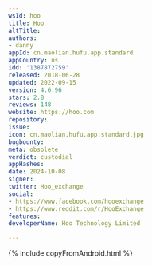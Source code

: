 ```yaml
---
wsId: hoo
title: Hoo
altTitle: 
authors:
- danny
appId: cn.maolian.hufu.app.standard
appCountry: us
idd: '1387872759'
released: 2018-06-28
updated: 2022-09-15
version: 4.6.96
stars: 2.8
reviews: 148
website: https://hoo.com
repository: 
issue: 
icon: cn.maolian.hufu.app.standard.jpg
bugbounty: 
meta: obsolete
verdict: custodial
appHashes: 
date: 2024-10-08
signer: 
twitter: Hoo_exchange
social:
- https://www.facebook.com/hooexchange
- https://www.reddit.com/r/HooExchange
features: 
developerName: Hoo Technology Limited

---
```


{% include copyFromAndroid.html %}
